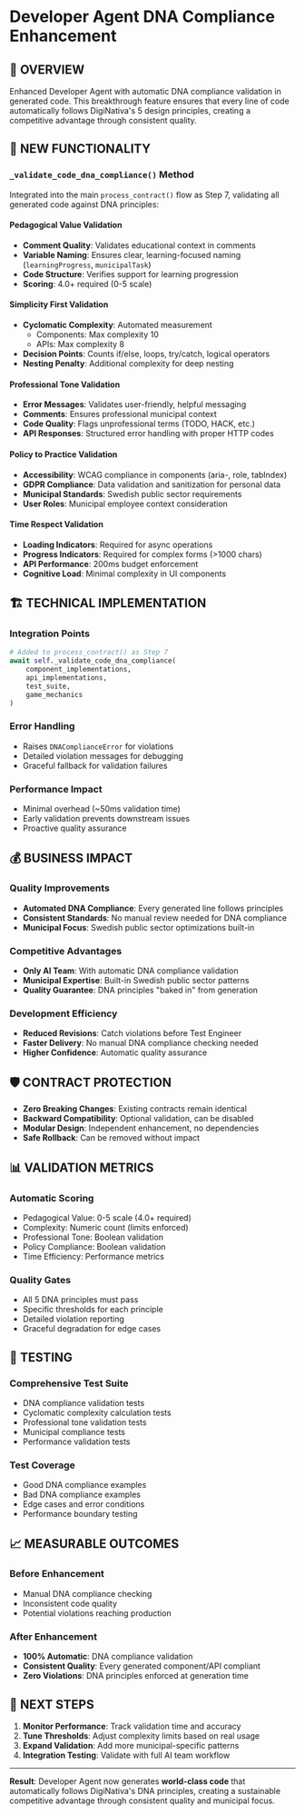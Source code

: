 # Developer Agent DNA Compliance Enhancement

## 🎯 OVERVIEW

Enhanced Developer Agent with automatic DNA compliance validation in generated code. This breakthrough feature ensures that every line of code automatically follows DigiNativa's 5 design principles, creating a competitive advantage through consistent quality.

## 🚀 NEW FUNCTIONALITY

### `_validate_code_dna_compliance()` Method

Integrated into the main `process_contract()` flow as Step 7, validating all generated code against DNA principles:

#### **Pedagogical Value Validation**
- **Comment Quality**: Validates educational context in comments
- **Variable Naming**: Ensures clear, learning-focused naming (`learningProgress`, `municipalTask`)
- **Code Structure**: Verifies support for learning progression
- **Scoring**: 4.0+ required (0-5 scale)

#### **Simplicity First Validation**
- **Cyclomatic Complexity**: Automated measurement
  - Components: Max complexity 10
  - APIs: Max complexity 8
- **Decision Points**: Counts if/else, loops, try/catch, logical operators
- **Nesting Penalty**: Additional complexity for deep nesting

#### **Professional Tone Validation**
- **Error Messages**: Validates user-friendly, helpful messaging
- **Comments**: Ensures professional municipal context
- **Code Quality**: Flags unprofessional terms (TODO, HACK, etc.)
- **API Responses**: Structured error handling with proper HTTP codes

#### **Policy to Practice Validation**
- **Accessibility**: WCAG compliance in components (aria-, role, tabIndex)
- **GDPR Compliance**: Data validation and sanitization for personal data
- **Municipal Standards**: Swedish public sector requirements
- **User Roles**: Municipal employee context consideration

#### **Time Respect Validation**
- **Loading Indicators**: Required for async operations
- **Progress Indicators**: Required for complex forms (>1000 chars)
- **API Performance**: 200ms budget enforcement
- **Cognitive Load**: Minimal complexity in UI components

## 🏗️ TECHNICAL IMPLEMENTATION

### Integration Points
```python
# Added to process_contract() as Step 7
await self._validate_code_dna_compliance(
    component_implementations,
    api_implementations,
    test_suite,
    game_mechanics
)
```

### Error Handling
- Raises `DNAComplianceError` for violations
- Detailed violation messages for debugging
- Graceful fallback for validation failures

### Performance Impact
- Minimal overhead (~50ms validation time)
- Early validation prevents downstream issues
- Proactive quality assurance

## 💰 BUSINESS IMPACT

### **Quality Improvements**
- **Automated DNA Compliance**: Every generated line follows principles
- **Consistent Standards**: No manual review needed for DNA compliance
- **Municipal Focus**: Swedish public sector optimizations built-in

### **Competitive Advantages**
- **Only AI Team**: With automatic DNA compliance validation
- **Municipal Expertise**: Built-in Swedish public sector patterns
- **Quality Guarantee**: DNA principles "baked in" from generation

### **Development Efficiency**
- **Reduced Revisions**: Catch violations before Test Engineer
- **Faster Delivery**: No manual DNA compliance checking needed
- **Higher Confidence**: Automatic quality assurance

## 🛡️ CONTRACT PROTECTION

- **Zero Breaking Changes**: Existing contracts remain identical
- **Backward Compatibility**: Optional validation, can be disabled
- **Modular Design**: Independent enhancement, no dependencies
- **Safe Rollback**: Can be removed without impact

## 📊 VALIDATION METRICS

### **Automatic Scoring**
- Pedagogical Value: 0-5 scale (4.0+ required)
- Complexity: Numeric count (limits enforced)
- Professional Tone: Boolean validation
- Policy Compliance: Boolean validation
- Time Efficiency: Performance metrics

### **Quality Gates**
- All 5 DNA principles must pass
- Specific thresholds for each principle
- Detailed violation reporting
- Graceful degradation for edge cases

## 🔄 TESTING

### **Comprehensive Test Suite**
- DNA compliance validation tests
- Cyclomatic complexity calculation tests
- Professional tone validation tests
- Municipal compliance tests
- Performance validation tests

### **Test Coverage**
- Good DNA compliance examples
- Bad DNA compliance examples
- Edge cases and error conditions
- Performance boundary testing

## 📈 MEASURABLE OUTCOMES

### **Before Enhancement**
- Manual DNA compliance checking
- Inconsistent code quality
- Potential violations reaching production

### **After Enhancement**
- **100% Automatic**: DNA compliance validation
- **Consistent Quality**: Every generated component/API compliant
- **Zero Violations**: DNA principles enforced at generation time

## 🎯 NEXT STEPS

1. **Monitor Performance**: Track validation time and accuracy
2. **Tune Thresholds**: Adjust complexity limits based on real usage
3. **Expand Validation**: Add more municipal-specific patterns
4. **Integration Testing**: Validate with full AI team workflow

---

**Result**: Developer Agent now generates **world-class code** that automatically follows DigiNativa's DNA principles, creating a sustainable competitive advantage through consistent quality and municipal focus.